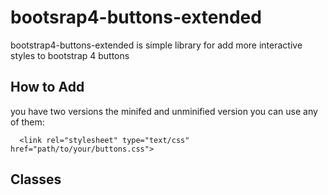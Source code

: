 # bootsrap4-buttons-extended
bootstrap4-buttons-extended is simple library for add more interactive styles to bootstrap 4 buttons 
## How to Add
you have two versions the minifed and unminified version you can use any of them:

```   <link rel="stylesheet" type="text/css" href="path/to/your/buttons.css"> ```
## Classes
